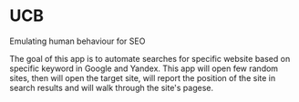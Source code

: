 # UCB
Emulating human behaviour for SEO

The goal of this app is to automate searches for specific website based on specific keyword in Google and Yandex. This app will 
open few random sites, then will open the target site, will report the position of the site in search results and will walk 
through the site's pagese.
